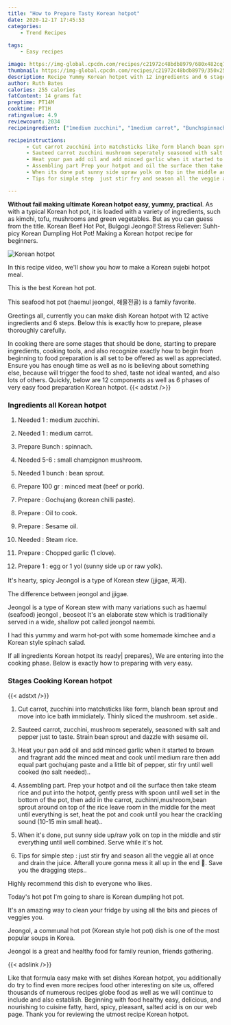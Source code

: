 ```yaml
---
title: "How to Prepare Tasty Korean hotpot"
date: 2020-12-17 17:45:53
categories:
    - Trend Recipes
    
tags:
    - Easy recipes

image: https://img-global.cpcdn.com/recipes/c21972c48bdb8979/680x482cq70/korean-hotpot-recipe-main-photo.jpg
thumbnail: https://img-global.cpcdn.com/recipes/c21972c48bdb8979/350x250cq70/korean-hotpot-recipe-main-photo.jpg
description: Recipe Yummy Korean hotpot with 12 ingredients and 6 stages of easy cooking.
author: Ruth Bates
calories: 255 calories
fatContent: 14 grams fat
preptime: PT14M
cooktime: PT1H
ratingvalue: 4.9
reviewcount: 2034
recipeingredient: ["1medium zucchini", "1medium carrot", "Bunchspinnach", "5-6small champignon mushroom", "1 bunchbean sprout", "100 grminced meat beef or pork", "Gochujang korean chilli paste", "Oil to cook", "Sesame oil", "Steam rice", "Chopped garlic 1 clove", "1egg or 1 yol sunny side up or raw yolk"]

recipeinstructions: 
      - Cut carrot zucchini into matchsticks like form blanch bean sprout and move into ice bath immidiately Thinly sliced the mushroom set aside 
      - Sauteed carrot zucchini mushroom seperately seasoned with salt and pepper just to taste Strain bean sprout and dazzle with sesame oil 
      - Heat your pan add oil and add minced garlic when it started to brown and fragrant add the minced meat and cook until medium rare then add equal part gochujang paste and a little bit of pepper stir fry until well cooked no salt needed 
      - Assembling part Prep your hotpot and oil the surface then take steam rice and put into the hotpot gently press with spoon until well set in the bottom of the pot then add in the carrot zuchinnimushroombean sprout around on top of the rice leave room in the middle for the meat until everything is set heat the pot and cook until you hear the crackling sound 1015 min small heat 
      - When its done put sunny side upraw yolk on top in the middle and stir everything until well combined Serve while its hot 
      - Tips for simple step  just stir fry and season all the veggie all at once and drain the juice Afterall youre gonna mess it all up in the end  Save you the dragging steps

---
```




**Without fail making ultimate Korean hotpot easy, yummy, practical**. As with a typical Korean hot pot, it is loaded with a variety of ingredients, such as kimchi, tofu, mushrooms and green vegetables. But as you can guess from the title. Korean Beef Hot Pot, Bulgogi Jeongol! Stress Reliever: Suhh-picy Korean Dumpling Hot Pot! Making a Korean hotpot recipe for beginners.


![Korean hotpot](https://img-global.cpcdn.com/recipes/c21972c48bdb8979/680x482cq70/korean-hotpot-recipe-main-photo.jpg "Korean hotpot")



In this recipe video, we&#39;ll show you how to make a Korean sujebi hotpot meal.

This is the best Korean hot pot.

This seafood hot pot (haemul jeongol, 해물전골) is a family favorite.


Greetings all, currently you can make dish Korean hotpot with 12 active ingredients and 6 steps. Below this is exactly how to prepare, please thoroughly carefully.

In cooking there are some stages that should be done, starting to prepare ingredients, cooking tools, and also recognize exactly how to begin from beginning to food preparation is all set to be offered as well as appreciated. Ensure you has enough time as well as no is believing about something else, because will trigger the food to shed, taste not ideal wanted, and also lots of others. Quickly, below are 12 components as well as 6 phases of very easy food preparation Korean hotpot.
{{< adstxt />}}

### Ingredients all Korean hotpot


1. Needed 1 : medium zucchini.

1. Needed 1 : medium carrot.

1. Prepare Bunch : spinnach.

1. Needed 5-6 : small champignon mushroom.

1. Needed 1 bunch : bean sprout.

1. Prepare 100 gr : minced meat (beef or pork).

1. Prepare  : Gochujang (korean chilli paste).

1. Prepare  : Oil to cook.

1. Prepare  : Sesame oil.

1. Needed  : Steam rice.

1. Prepare  : Chopped garlic (1 clove).

1. Prepare 1 : egg or 1 yol (sunny side up or raw yolk).


It&#39;s hearty, spicy Jeongol is a type of Korean stew (jjigae, 찌게).

The difference between jeongol and jjigae.

Jeongol is a type of Korean stew with many variations such as haemul (seafood) jeongol , beoseot It&#39;s an elaborate stew which is traditionally served in a wide, shallow pot called jeongol naembi.

I had this yummy and warm hot-pot with some homemade kimchee and a Korean style spinach salad.


If all ingredients Korean hotpot its ready| prepares}, We are entering into the cooking phase. Below is exactly how to preparing with very easy.

### Stages Cooking Korean hotpot

{{< adstxt />}}


1. Cut carrot, zucchini into matchsticks like form, blanch bean sprout and move into ice bath immidiately. Thinly sliced the mushroom. set aside..



1. Sauteed carrot, zucchini, mushroom seperately, seasoned with salt and pepper just to taste. Strain bean sprout and dazzle with sesame oil.



1. Heat your pan add oil and add minced garlic when it started to brown and fragrant add the minced meat and cook until medium rare then add equal part gochujang paste and a little bit of pepper, stir fry until well cooked (no salt needed)..



1. Assembling part. Prep your hotpot and oil the surface then take steam rice and put into the hotpot, gently press with spoon until well set in the bottom of the pot, then add in the carrot, zuchinni,mushroom,bean sprout around on top of the rice leave room in the middle for the meat until everything is set, heat the pot and cook until you hear the crackling sound (10-15 min small heat)..



1. When it&#39;s done, put sunny side up/raw yolk on top in the middle and stir everything until well combined. Serve while it&#39;s hot.



1. Tips for simple step : just stir fry and season all the veggie all at once and drain the juice. Afterall youre gonna mess it all up in the end 🤣. Save you the dragging steps..




Highly recommend this dish to everyone who likes.

Today&#39;s hot pot I&#39;m going to share is Korean dumpling hot pot.

It&#39;s an amazing way to clean your fridge by using all the bits and pieces of veggies you.

Jeongol, a communal hot pot (Korean style hot pot) dish is one of the most popular soups in Korea.

Jeongol is a great and healthy food for family reunion, friends gathering.


{{< adslink />}}

Like that formula easy make with set dishes Korean hotpot, you additionally do try to find even more recipes food other interesting on site us, offered thousands of numerous recipes globe food as well as we will continue to include and also establish. Beginning with food healthy easy, delicious, and nourishing to cuisine fatty, hard, spicy, pleasant, salted acid is on our web page. Thank you for reviewing the utmost recipe Korean hotpot.
